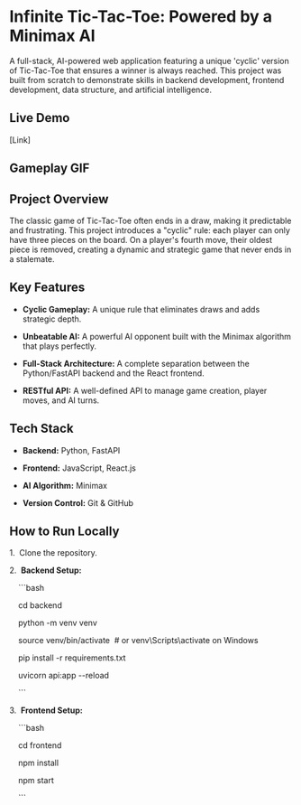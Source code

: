 # Infinite Tic-Tac-Toe: Powered by a Minimax AI



A full-stack, AI-powered web application featuring a unique 'cyclic' version of Tic-Tac-Toe that ensures a winner is always reached. This project was built from scratch to demonstrate skills in backend development, frontend development, data structure, and artificial intelligence.



## Live Demo



[Link]



## Gameplay GIF







## Project Overview



The classic game of Tic-Tac-Toe often ends in a draw, making it predictable and frustrating. This project introduces a "cyclic" rule: each player can only have three pieces on the board. On a player's fourth move, their oldest piece is removed, creating a dynamic and strategic game that never ends in a stalemate.



## Key Features



* **Cyclic Gameplay:** A unique rule that eliminates draws and adds strategic depth.

* **Unbeatable AI:** A powerful AI opponent built with the Minimax algorithm that plays perfectly.

* **Full-Stack Architecture:** A complete separation between the Python/FastAPI backend and the React frontend.

* **RESTful API:** A well-defined API to manage game creation, player moves, and AI turns.



## Tech Stack



* **Backend:** Python, FastAPI

* **Frontend:** JavaScript, React.js

* **AI Algorithm:** Minimax

* **Version Control:** Git & GitHub



## How to Run Locally



1.  Clone the repository.

2.  **Backend Setup:**

    ```bash

    cd backend

    python -m venv venv

    source venv/bin/activate  # or venv\Scripts\activate on Windows

    pip install -r requirements.txt

    uvicorn api:app --reload

    ```

3.  **Frontend Setup:**

    ```bash

    cd frontend

    npm install

    npm start

    ```